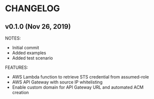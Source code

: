 # CHANGELOG

## v0.1.0 (Nov 26, 2019)

NOTES:

* Initial commit
* Added examples
* Added test scenario

FEATURES:

* AWS Lambda function to retrieve STS credential from assumed-role
* AWS API Gateway with source IP whitelisting
* Enable custom domain for API Gateway URL and automated ACM creation
